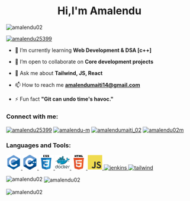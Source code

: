 <h1 align="center">Hi,I'm Amalendu</h1>
<p align="left"> <img src="https://komarev.com/ghpvc/?username=amalendu02&label=Profile%20views&color=0e75b6&style=flat" alt="amalendu02" /> </p>

<p align="left"> <a href="https://twitter.com/amalendu25399" target="blank"><img src="https://img.shields.io/twitter/follow/amalendu25399?logo=twitter&style=for-the-badge" alt="amalendu25399" /></a> </p>

- 🌱 I’m currently learning **Web Development & DSA [c++]**

- 👯 I’m open to collaborate on **Core development projects**

- 💬 Ask me about **Tailwind, JS, React**

- 📫 How to reach me **amalendumaiti14@gmail.com**

- ⚡ Fun fact **"Git can undo time's havoc."**

<h3 align="left">Connect with me:</h3>
<p align="left">
<a href="https://twitter.com/amalendu25399" target="blank"><img align="center" src="https://raw.githubusercontent.com/rahuldkjain/github-profile-readme-generator/master/src/images/icons/Social/twitter.svg" alt="amalendu25399" height="30" width="40" /></a>
<a href="https://linkedin.com/in/amalendu-m" target="blank"><img align="center" src="https://raw.githubusercontent.com/rahuldkjain/github-profile-readme-generator/master/src/images/icons/Social/linked-in-alt.svg" alt="amalendu-m" height="30" width="40" /></a>
<a href="https://www.leetcode.com/amalendumaiti_02" target="blank"><img align="center" src="https://raw.githubusercontent.com/rahuldkjain/github-profile-readme-generator/master/src/images/icons/Social/leet-code.svg" alt="amalendumaiti_02" height="30" width="40" /></a>
<a href="https://auth.geeksforgeeks.org/user/amalendu02m" target="blank"><img align="center" src="https://raw.githubusercontent.com/rahuldkjain/github-profile-readme-generator/master/src/images/icons/Social/geeks-for-geeks.svg" alt="amalendu02m" height="30" width="40" /></a>
</p>

<h3 align="left">Languages and Tools:</h3>
<p align="left"> <a href="https://www.cprogramming.com/" target="_blank" rel="noreferrer"> <img src="https://raw.githubusercontent.com/devicons/devicon/master/icons/c/c-original.svg" alt="c" width="40" height="40"/> </a> <a href="https://www.w3schools.com/cpp/" target="_blank" rel="noreferrer"> <img src="https://raw.githubusercontent.com/devicons/devicon/master/icons/cplusplus/cplusplus-original.svg" alt="cplusplus" width="40" height="40"/> </a> <a href="https://www.w3schools.com/css/" target="_blank" rel="noreferrer"> <img src="https://raw.githubusercontent.com/devicons/devicon/master/icons/css3/css3-original-wordmark.svg" alt="css3" width="40" height="40"/> </a> <a href="https://www.docker.com/" target="_blank" rel="noreferrer"> <img src="https://raw.githubusercontent.com/devicons/devicon/master/icons/docker/docker-original-wordmark.svg" alt="docker" width="40" height="40"/> </a> <a href="https://www.w3.org/html/" target="_blank" rel="noreferrer"> <img src="https://raw.githubusercontent.com/devicons/devicon/master/icons/html5/html5-original-wordmark.svg" alt="html5" width="40" height="40"/> </a> <a href="https://developer.mozilla.org/en-US/docs/Web/JavaScript" target="_blank" rel="noreferrer"> <img src="https://raw.githubusercontent.com/devicons/devicon/master/icons/javascript/javascript-original.svg" alt="javascript" width="40" height="40"/> </a> <a href="https://www.jenkins.io" target="_blank" rel="noreferrer"> <img src="https://www.vectorlogo.zone/logos/jenkins/jenkins-icon.svg" alt="jenkins" width="40" height="40"/> </a> <a href="https://tailwindcss.com/" target="_blank" rel="noreferrer"> <img src="https://www.vectorlogo.zone/logos/tailwindcss/tailwindcss-icon.svg" alt="tailwind" width="40" height="40"/> </a> </p>

<p><img align="left" src="https://github-readme-stats.vercel.app/api/top-langs?username=amalendu02&show_icons=true&locale=en&layout=compact" alt="amalendu02" /></p>

<p>&nbsp;<img align="center" src="https://github-readme-stats.vercel.app/api?username=amalendu02&show_icons=true&locale=en" alt="amalendu02" /></p>

<p><img align="center" src="https://github-readme-streak-stats.herokuapp.com/?user=amalendu02&" alt="amalendu02" /></p>
